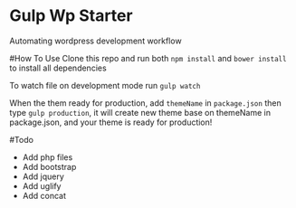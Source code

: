 # Gulp Wp Starter
Automating wordpress development workflow

#How To Use
Clone this repo and run both `npm install` and `bower install` to install all dependencies

To watch file on development mode run `gulp watch`

When the them ready for production, add `themeName` in `package.json` then type `gulp production`, it will create new theme base on themeName in package.json, and your theme is ready for production!

#Todo
* Add php files
* Add bootstrap
* Add jquery
* Add uglify
* Add concat